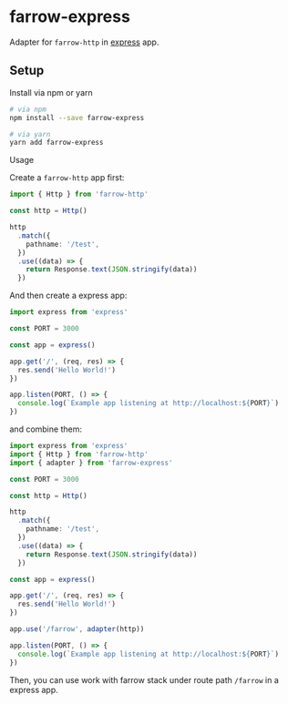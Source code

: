 # farrow-express

Adapter for `farrow-http` in [express](https://github.com/expressjs/express) app.

## Setup

Install via npm or yarn

```sh
# via npm
npm install --save farrow-express

# via yarn
yarn add farrow-express
```

Usage

Create a `farrow-http` app first:

```ts
import { Http } from 'farrow-http'

const http = Http()

http
  .match({
    pathname: '/test',
  })
  .use((data) => {
    return Response.text(JSON.stringify(data))
  })
```

And then create a express app:

```ts
import express from 'express'

const PORT = 3000

const app = express()

app.get('/', (req, res) => {
  res.send('Hello World!')
})

app.listen(PORT, () => {
  console.log(`Example app listening at http://localhost:${PORT}`)
})
```

and combine them:

```ts
import express from 'express'
import { Http } from 'farrow-http'
import { adapter } from 'farrow-express'

const PORT = 3000

const http = Http()

http
  .match({
    pathname: '/test',
  })
  .use((data) => {
    return Response.text(JSON.stringify(data))
  })

const app = express()

app.get('/', (req, res) => {
  res.send('Hello World!')
})

app.use('/farrow', adapter(http))

app.listen(PORT, () => {
  console.log(`Example app listening at http://localhost:${PORT}`)
})
```

Then, you can use work with farrow stack under route path `/farrow` in a express app.
